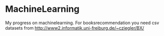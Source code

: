 # MachineLearning

My progress on machinelearning. 
For booksrecommendation you need csv datasets from http://www2.informatik.uni-freiburg.de/~cziegler/BX/
